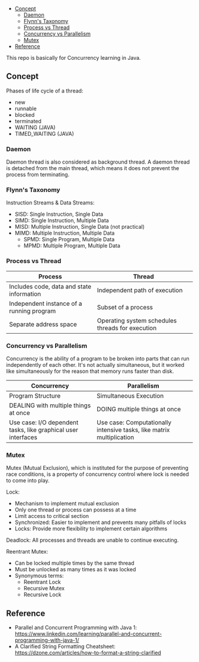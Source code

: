 
- [Concept](#concept)
  - [Daemon](#daemon)
  - [Flynn's Taxonomy](#flynns-taxonomy)
  - [Process vs Thread](#process-vs-thread)
  - [Concurrency vs Parallelism](#concurrency-vs-parallelism)
  - [Mutex](#mutex)
- [Reference](#reference)


This repo is basically for Concurrency learning in Java.

## Concept

Phases of life cycle of a thread:
- new
- runnable
- blocked
- terminated
- WAITING (JAVA)
- TIMED_WAITING (JAVA)


### Daemon

Daemon thread is also considered as background thread. A daemon thread is detached from the main thread, which means it does not prevent the process from terminating.

### Flynn's Taxonomy

Instruction Streams & Data Streams:
- SISD: Single Instruction, Single Data
- SIMD: Single Instruction, Multiple Data
- MISD: Multiple Instruction, Single Data (not practical)
- MIMD: Multiple Instruction, Multiple Data
    - SPMD: Single Program, Multiple Data
    - MPMD: Multiple Program, Multiple Data

### Process vs Thread

| Process | Thread |
| --- | --- |
| Includes code, data and state information | Independent path of execution |
| Independent instance of a running program | Subset of a process |
| Separate address space | Operating system schedules threads for execution |

### Concurrency vs Parallelism

Concurrency is the ability of a program to be broken into parts that can run independently of each other. It's not actually simultaneous, but it worked like simultaneously for the reason that memory runs faster than disk.

| Concurrency | Parallelism |
| --- | --- |
| Program Structure | Simultaneous Execution |
| DEALING with multiple things at once | DOING multiple things at once |
| Use case: I/O dependent tasks, like graphical user interfaces | Use case: Computationally intensive tasks, like matrix multiplication |

### Mutex

Mutex (Mutual Exclusion), which is instituted for the purpose of preventing race conditions, is a property of concurrency control where lock is needed to come into play.

Lock: 
- Mechanism to implement mutual exclusion
- Only one thread or process can possess at a time
- Limit access to critical section
- Synchronized: Easier to implement and prevents many pitfalls of locks
- Locks: Provide more flexibility to implement certain algorithms

Deadlock: All processes and threads are unable to continue executing.

Reentrant Mutex:
- Can be locked multiple times by the same thread
- Must be unlocked as many times as it was locked
- Synonymous terms: 
    - Reentrant Lock
    - Recursive Mutex
    - Recursive Lock



## Reference

- Parallel and Concurrent Programming with Java 1: https://www.linkedin.com/learning/parallel-and-concurrent-programming-with-java-1/
- A Clarified String Formatting Cheatsheet: https://dzone.com/articles/how-to-format-a-string-clarified
